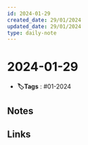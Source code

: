 ```yaml
---
id: 2024-01-29
created_date: 29/01/2024
updated_date: 29/01/2024
type: daily-note
---
```


# 2024-01-29
- **🏷️Tags** : #01-2024  

## Notes

## Links
